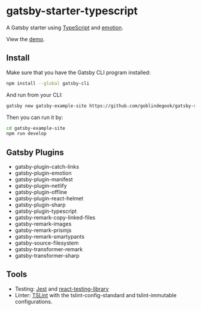 # gatsby-starter-typescript

A Gatsby starter using [TypeScript](https://www.typescriptlang.org) and [emotion](https://emotion.sh).

View the [demo](https://goblindegook-gatsby-starter-typescript.netlify.com).

## Install

Make sure that you have the Gatsby CLI program installed:

```sh
npm install --global gatsby-cli
```

And run from your CLI:

```sh
gatsby new gatsby-example-site https://github.com/goblindegook/gatsby-starter-typescript
```

Then you can run it by:

```sh
cd gatsby-example-site
npm run develop
```

## Gatsby Plugins

* gatsby-plugin-catch-links
* gatsby-plugin-emotion
* gatsby-plugin-manifest
* gatsby-plugin-netlify
* gatsby-plugin-offline
* gatsby-plugin-react-helmet
* gatsby-plugin-sharp
* gatsby-plugin-typescript
* gatsby-remark-copy-linked-files
* gatsby-remark-images
* gatsby-remark-prismjs
* gatsby-remark-smartypants
* gatsby-source-filesystem
* gatsby-transformer-remark
* gatsby-transformer-sharp

## Tools

* Testing: [Jest](https://facebook.github.io/jest/) and [react-testing-library](https://github.com/kentcdodds/react-testing-library)
* Linter: [TSLint](https://palantir.github.io/tslint/) with the tslint-config-standard and tslint-immutable configurations.
